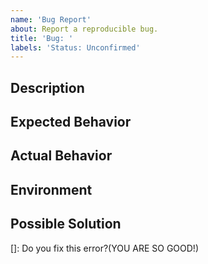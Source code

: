 ```yaml
---
name: 'Bug Report'
about: Report a reproducible bug.
title: 'Bug: '
labels: 'Status: Unconfirmed'
---
```


## Description

[//]: # '[Provide a clear and concise description of the issue you are experiencing.]'

## Expected Behavior

[//]: # '[Describe what you expected to happen.]'

## Actual Behavior

[//]: # '[Describe what actually happened.]'

## Environment

[//]: # '- Neovim version:'


## Possible Solution

[//]: # '[If you have any ideas on how to fix or address the issue, please share them here.]'

[]: Do you fix this error?(YOU ARE SO GOOD!)

